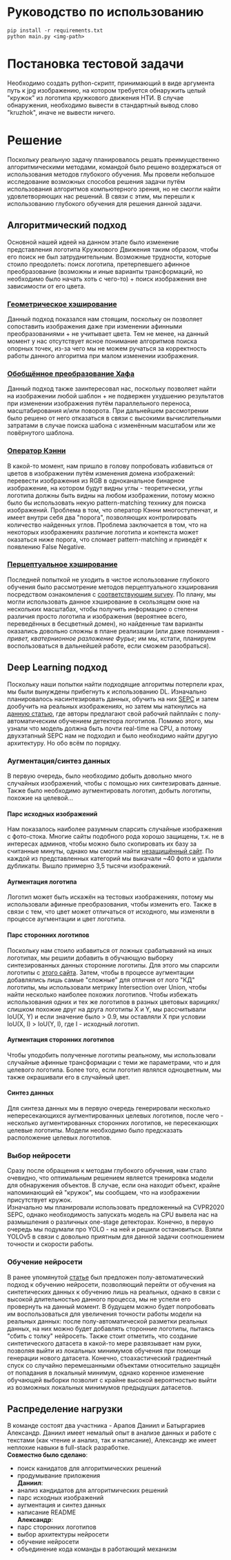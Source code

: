 # Руководство по использованию
```
pip install -r requirements.txt
python main.py <img-path>
```
# Постановка тестовой задачи
Необходимо создать python-скрипт, принимающий в виде аргумента путь к jpg изображению, на котором требуется обнаружить целый "кружок" из логотипа кружкового движения НТИ. В случае обнаружения, необходимо вывести в стандартный вывод слово "kruzhok", иначе не вывести ничего.
# Решение
Поскольку реальную задачу планировалось решать преимущественно алгоритмическими методами, командой было решено воздержаться от использования методов глубокого обучения. Мы провели небольшое исследование возможных способов решения задачи путём использования алгоритмов компьютерного зрения, но не смогли найти удовлетворяющих нас решений. В связи с этим, мы перешли к использованию глубокого обучения для решения данной задачи. 
## Алгоритмический подход
Основной нашей идеей на данном этапе было изменение представления логотипа Кружкового Движения таким образом, чтобы его поиск не был затруднительным. Возможные трудности, которые стоило преодолеть: поиск логотипа, претерпевшего афинное преобразование (возможны и иные варианты трансформаций, но необходимо было начать хоть с чего-то) + поиск изображения вне зависимости от его цвета.
### [Геометрическое хэширование](https://en.wikipedia.org/wiki/Geometric_hashing) 
Данный подход показался нам стоящим, поскольку он позволяет сопоставить изображения даже при изменении афинными преобразованиями + не учитывает цвета. Тем не менее, на данный момент у нас отсутствует ясное понимание алгоритмов поиска опорных точек, из-за чего мы не можем ручаться за корректность работы данного алгоритма при малом изменении изображения.
### [Обобщённое преобразование Хафа](https://en.wikipedia.org/wiki/Generalised_Hough_transform)
Данный подход также заинтересовал нас, поскольку позволяет найти на изображении любой шаблон + не подвержен ухудшению результатов при изменении изображения путём параллельного переноса, масштабирования и/или поворота. При дальнейшем рассмотрении было решено от него отказаться в связи с высокими вычислительными затратами в случае поиска шабона с изменённым масштабом или же повёрнутого шаблона.
### [Оператор Кэнни](https://en.wikipedia.org/wiki/Canny_edge_detector)
В какой-то момент, нам пришло в голову попробовать избавиться от цветов в изображении путём изменения домена изображений: перевести изображения из RGB в одноканальное бинарное изображение, на котором будут видны углы - теоретически, углы логотипа должны быть видны на любом изображении, потому можно было бы использовать некую pattern-matching технику для поиска изображений. Проблема в том, что оператор Кэнни многоступенчат, и имеет внутри себя два "порога", позволяющих контролировать количество найденных углов. Проблема заключается в том, что на некоторых изображениях различие логотипа и контекста может оказаться ниже порога, что сломает pattern-matching и приведёт к появлению False Negative.
### [Перцептуальное хэширование](https://en.wikipedia.org/wiki/Perceptual_hashing)
Последней попыткой не уходить в чистое использование глубокого обучения было рассмотрение методов перцептуального хэширования посредством ознакомления с [соответствующим survey](https://www.sciencedirect.com/science/article/pii/S0923596519301286). По плану, мы могли использовать данное хэширование в скользящем окне на нескольких масштабах, чтобы получить информацию о степени различия просто логотипа и изображения (вероятнее всего, переведённых в бесцветный домен), но найденные там варианты оказались довольно сложны в плане реализации (или даже понимания - *привет, кватернионное разложение Фурье*; им мы, кстати, планируем воспользоваться в дальнейшей работе, если сможем разобраться).
## Deep Learning подход
Поскольку наши попытки найти подходящие алгоритмы потерпели крах, мы были вынуждены прибегнуть к использованию DL. Изначально планировалось насинтезировать данных, обучить на них [SEPC](https://openaccess.thecvf.com/content_CVPR_2020/papers/Wang_Scale-Equalizing_Pyramid_Convolution_for_Object_Detection_CVPR_2020_paper.pdf) и затем дообучить на реальных изображениях, но затем мы наткнулись на [данную статью](10.1109/ism46123.2019.00016), где авторы предлагают свой рабочий пайплайн с полу-автоматическим обучением детектора логотипов. Помимо этого, мы узнали что модель должна быть почти real-time на CPU, а потому двухэтапный SEPC нам не подходил и было необходимо найти другую архитектуру. Но обо всём по порядку.
### Аугментация/синтез данных
В первую очередь, было необходимо добыть довольно много случайных изображений, чтобы с помощью них синтезировать данные. Также было необходимо аугментировать логотип, добыть логотипы, похожие на целевой...
#### Парс исходных изображений
Нам показалось наиболее разумным спарсить случайные изображения с фото-стока. Многие сайты подобного рода хорошо защищены, т.к. не в интересах админов, чтобы можно было скопировать их базу за считанные минуты, однако мы смогли найти [незащищённый сайт](stocksnap.io). По каждой из представленных категорий мы выкачали ~40 фото и удалили дубликаты. Вышло примерно 3,5 тысячи изображений.
#### Аугментация логотипа
Логотип может быть искажён на тестовых изображениях, потому мы использовали афинные преобразования, чтобы изменить его. Также в связи с тем, что цвет может отличаться от исходного, мы изменяли в процессе аугментации и цвет логотипа.
#### Парс сторонних логотипов
Поскольку нам стоило избавиться от ложных срабатываний на иных логотипах, мы решили добавить в обучающую выборку синтезированных данных сторонние логотипы. Для этого мы спарсили логотипы с [этого сайта](https://www.flaticon.com/free-icons/logo). Затем, чтобы в процессе аугментации добавлялись лишь самые "сложные" для отличия от лого "КД" логотипы, мы использовали метрику Intersection over Union, чтобы найти несколько наиболее похожих логотипов. Чтобы избежать использования одних и тех же логотипов в разных цветовых варициях/слишком похожие друг на друга логотипы X и Y, мы рассчитывали IoU(X, Y) и если значение было > 0.9, мы оставляли X при условии IoU(X, I) > IoU(Y, I), где I - исходный логотип.
#### Аугментация сторонних логотипов
Чтобы уподобить полученные логотипы реальному, мы использовали случайные афинные трансформации с теми же параметрами, что и для целевого логотипа. Более того, если логотип являлся одноцветным, мы также окрашивали его в случайный цвет.
#### Синтез данных
Для синтеза данных мы в первую очередь генерировали несколько непересекающихся аугментированных целевых логотипов, после чего - несколько аугментированных сторонних логотипов, не пересекающих целевые логотипы. Модели необходимо было предсказать расположение целевых логотипов.
### Выбор нейросети
Сразу после обращения к методам глубокого обучения, нам стало очевидно, что оптимальным решением является тренировка модели для обнаружения объектов. В случае, если она находит объект, крайне напоминающий ей "кружок", мы сообщаем, что на изображении присутствует кружок.  
Изначально мы планировали использовать предложенный на CVPR2020 SEPC, однако необходимость запускать модель на CPU вывела нас на размышления о различных one-stage детекторах. Конечно, в первую очередь мы подумали про YOLO - на ней и решили остановиться. Взяли YOLOv5 в связи с довольно приятным для данной задачи соотношением точности и скорости работы.
### Обучение нейросети
В ранее упомянутой [статье](10.1109/ism46123.2019.00016) был предложен полу-автоматический подход к обучению нейросети, позволяющий перейти от обучения на синтетических данных к обучению лишь на реальных, однако в связи с высокой длительностью данного процесса, мы не успели его провернуть на данный момент. В будущем можно будет попробовать им воспользоваться для увеличения точности работы модели на реальных данных: после полу-автоматической разметки реальных данных, на них можно будет добавлять сторонние логотипы, пытаясь "сбить с толку" нейросеть.
Также стоит отметить, что создание синтетического датасета в какой-то мере развязывает нам руки, позволяя выйти из локальных минимумов обучения при помощи генерации нового датасета. Конечно, стоахастический градиентный спуск со случайно перемешанными объектами относительно защищён от попадания в локальный минимум, однако коренное изменение обучающей выборки позволит с крайне высокой вероятностью выйти из возможных локальных минимумов предыдущих датасетов.
## Распределение нагрузки
В команде состоят два участника - Арапов Даниил и Батыргариев Александр. Даниил имеет немалый опыт в анализе данных и работе с текстами (как чтение и анализ, так и написание), Александр же имеет неплохие навыки в full-stack разработке.  
**Совместно было сделано**:
* поиск канидатов для алгоритмических решений
* продумывание приложения  
**Даниил**:  
* анализ кандидатов для алгоритмических решений
* парс исходных изображений
* аугментация и синтез данных
* написание README  
**Александр**:  
* парс сторонних логотипов
* выбор архитектуры нейросети
* обучение нейросети
* объединение кода команды в работающий механизм
